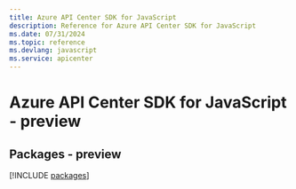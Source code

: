 ```yaml
---
title: Azure API Center SDK for JavaScript
description: Reference for Azure API Center SDK for JavaScript
ms.date: 07/31/2024
ms.topic: reference
ms.devlang: javascript
ms.service: apicenter
---
```

# Azure API Center SDK for JavaScript - preview
## Packages - preview
[!INCLUDE [packages](api-center-index.md)]